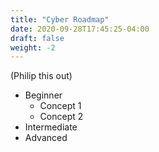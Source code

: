 ```yaml
---
title: "Cyber Roadmap"
date: 2020-09-28T17:45:25-04:00
draft: false
weight: -2
---
```


(Philip this out)

- Beginner
    - Concept 1
    - Concept 2
- Intermediate
- Advanced

